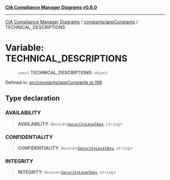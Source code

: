 [**CIA Compliance Manager Diagrams v0.8.0**](../../../README.md)

***

[CIA Compliance Manager Diagrams](../../../modules.md) / [constants/appConstants](../README.md) / TECHNICAL\_DESCRIPTIONS

# Variable: TECHNICAL\_DESCRIPTIONS

> `const` **TECHNICAL\_DESCRIPTIONS**: `object`

Defined in: [src/constants/appConstants.ts:198](https://github.com/Hack23/cia-compliance-manager/blob/9d71808d079d754f4b85858b6e4ea1bff990b076/src/constants/appConstants.ts#L198)

## Type declaration

### AVAILABILITY

> **AVAILABILITY**: `Record`\<[`SecurityLevelKey`](../type-aliases/SecurityLevelKey.md), `string`\>

### CONFIDENTIALITY

> **CONFIDENTIALITY**: `Record`\<[`SecurityLevelKey`](../type-aliases/SecurityLevelKey.md), `string`\>

### INTEGRITY

> **INTEGRITY**: `Record`\<[`SecurityLevelKey`](../type-aliases/SecurityLevelKey.md), `string`\>

